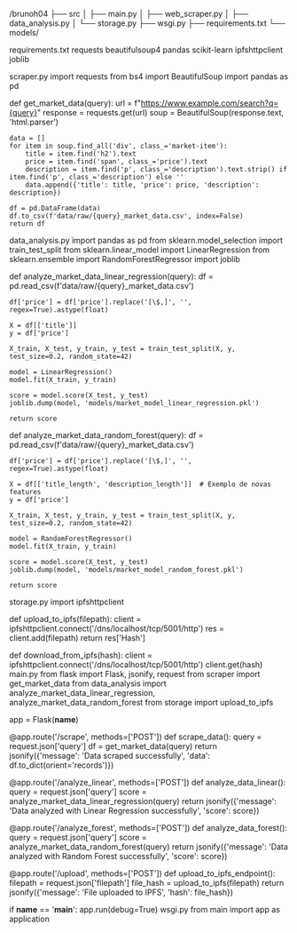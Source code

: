 /brunoh04
├── src
│   ├── main.py
│   ├── web_scraper.py
│   ├── data_analysis.py
│   └── storage.py
├── wsgi.py
├── requirements.txt
└── models/

requirements.txt
requests
beautifulsoup4
pandas
scikit-learn
ipfshttpclient
joblib

scraper.py
import requests
from bs4 import BeautifulSoup
import pandas as pd

def get_market_data(query):
    url = f"https://www.example.com/search?q={query}"
    response = requests.get(url)
    soup = BeautifulSoup(response.text, 'html.parser')

    data = []
    for item in soup.find_all('div', class_='market-item'):
        title = item.find('h2').text
        price = item.find('span', class_='price').text
        description = item.find('p', class_='description').text.strip() if item.find('p', class_='description') else ''
        data.append({'title': title, 'price': price, 'description': description})

    df = pd.DataFrame(data)
    df.to_csv(f'data/raw/{query}_market_data.csv', index=False)
    return df
data_analysis.py
import pandas as pd
from sklearn.model_selection import train_test_split
from sklearn.linear_model import LinearRegression
from sklearn.ensemble import RandomForestRegressor
import joblib

def analyze_market_data_linear_regression(query):
    df = pd.read_csv(f'data/raw/{query}_market_data.csv')

    df['price'] = df['price'].replace('[\$,]', '', regex=True).astype(float)

    X = df[['title']]
    y = df['price']

    X_train, X_test, y_train, y_test = train_test_split(X, y, test_size=0.2, random_state=42)

    model = LinearRegression()
    model.fit(X_train, y_train)

    score = model.score(X_test, y_test)
    joblib.dump(model, 'models/market_model_linear_regression.pkl')

    return score

def analyze_market_data_random_forest(query):
    df = pd.read_csv(f'data/raw/{query}_market_data.csv')

    df['price'] = df['price'].replace('[\$,]', '', regex=True).astype(float)

    X = df[['title_length', 'description_length']]  # Exemplo de novas features
    y = df['price']

    X_train, X_test, y_train, y_test = train_test_split(X, y, test_size=0.2, random_state=42)

    model = RandomForestRegressor()
    model.fit(X_train, y_train)

    score = model.score(X_test, y_test)
    joblib.dump(model, 'models/market_model_random_forest.pkl')

    return score
storage.py
import ipfshttpclient

def upload_to_ipfs(filepath):
    client = ipfshttpclient.connect('/dns/localhost/tcp/5001/http')
    res = client.add(filepath)
    return res['Hash']

def download_from_ipfs(hash):
    client = ipfshttpclient.connect('/dns/localhost/tcp/5001/http')
    client.get(hash)
main.py
from flask import Flask, jsonify, request
from scraper import get_market_data
from data_analysis import analyze_market_data_linear_regression, analyze_market_data_random_forest
from storage import upload_to_ipfs

app = Flask(__name__)

@app.route('/scrape', methods=['POST'])
def scrape_data():
    query = request.json['query']
    df = get_market_data(query)
    return jsonify({'message': 'Data scraped successfully', 'data': df.to_dict(orient='records')})

@app.route('/analyze_linear', methods=['POST'])
def analyze_data_linear():
    query = request.json['query']
    score = analyze_market_data_linear_regression(query)
    return jsonify({'message': 'Data analyzed with Linear Regression successfully', 'score': score})

@app.route('/analyze_forest', methods=['POST'])
def analyze_data_forest():
    query = request.json['query']
    score = analyze_market_data_random_forest(query)
    return jsonify({'message': 'Data analyzed with Random Forest successfully', 'score': score})

@app.route('/upload', methods=['POST'])
def upload_to_ipfs_endpoint():
    filepath = request.json['filepath']
    file_hash = upload_to_ipfs(filepath)
    return jsonify({'message': 'File uploaded to IPFS', 'hash': file_hash})

if __name__ == '__main__':
    app.run(debug=True)
wsgi.py
from main import app as application
